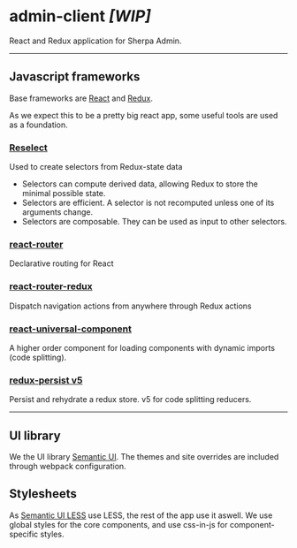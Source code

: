admin-client *[WIP]*
====================

React and Redux application for Sherpa Admin.


---

## Javascript frameworks

Base frameworks are [React](https://reactjs.org/) and [Redux](https://github.com/reactjs/redux).

As we expect this to be a pretty big react app, some useful tools are used as a foundation.

### [Reselect](https://github.com/reactjs/reselect)
Used to create selectors from Redux-state data
- Selectors can compute derived data, allowing Redux to store the minimal possible state.
- Selectors are efficient. A selector is not recomputed unless one of its arguments change.
- Selectors are composable. They can be used as input to other selectors.


### [react-router](https://reacttraining.com/react-router/)
Declarative routing for React


### [react-router-redux](https://github.com/ReactTraining/react-router/tree/master/packages/react-router-redux)
Dispatch navigation actions from anywhere through Redux actions


### [react-universal-component](https://github.com/faceyspacey/react-universal-component)

A higher order component for loading components with dynamic imports (code splitting).


### [redux-persist v5](https://github.com/rt2zz/redux-persist/tree/v5)
Persist and rehydrate a redux store. v5 for code splitting reducers.

---

## UI library

We the UI library [Semantic UI](https://semantic-ui.com/). The themes and site overrides are included through webpack configuration.

## Stylesheets

As [Semantic UI LESS](https://github.com/Semantic-Org/Semantic-UI-LESS) use LESS, the rest of the app use it aswell. We use global styles for the core components, and use css-in-js for component-specific styles.
